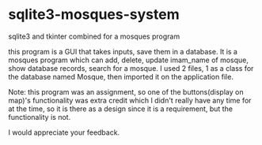 # sqlite3-mosques-system
sqlite3 and tkinter combined for a mosques program

this program is a GUI that takes inputs, save them in a database.
It is a mosques program which can add, delete, update imam_name of mosque, show database records, search for a mosque.
I used 2 files, 1 as a class for the database named Mosque, then imported it on the application file.


Note: this program was an assignment, so one of the buttons(display on map)'s functionality was extra credit which I didn't really have any time for at the time, so it is there as a design since it is a requirement, but the functionality is not.


I would appreciate your feedback.
